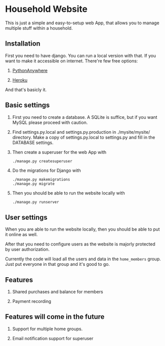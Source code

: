 # Household Website

This is just a simple and easy-to-setup web App, 
that allows you to manage multiple stuff within
a household.

## Installation

First you need to have django. You can run a local
version with that.
If you want to make it accessible on internet.
There're few free options:

1. [PythonAnywhere](https://www.pythonanywhere.com)

1. [Heroku](https://www.heroku.com)

And that's basicly it.

## Basic settings

1. First you need to create a database. A SQLite is suffice,
but if you want MySQL please proceed with caution.

1. Find settings.py.local and settings.py.production
in ./mysite/mysite/ directory. Make a copy of settings.py.local
to settings.py and fill in the DATABASE settings.

1. Then create a superuser for the web App with

    ```bash
    ./manage.py createsuperuser
    ```

1. Do the migrations for Django with
    
    ```
    ./manage.py makemigrations
    ./manage.py migrate
    ```

1. Then you should be able to run the website locally with
    
    ```
    ./manage.py runserver
    ```

## User settings

When you are able to run the website locally, 
then you should be able to put it online as well.

After that you need to configure users as the website is 
majorly protected by user authorization.

Currently the code will load all the users and data in the 
```home_members``` group.
Just put everyone in that group and it's good to go.

## Features

1. Shared purchases and balance for members

1. Payment recording

## Features will come in the future

1. Support for multiple home groups.

1. Email notification support for superuser